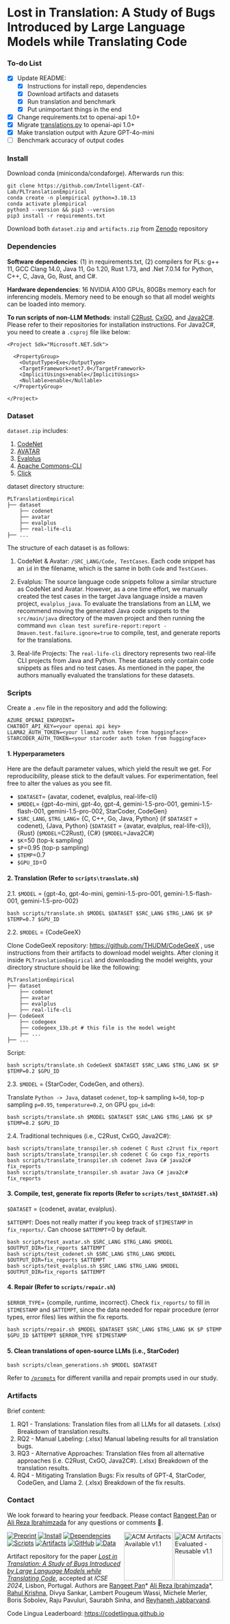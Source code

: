 # Lost in Translation: A Study of Bugs Introduced by Large Language Models while Translating Code

### To-do List
- [x] Update README:
  - [x] Instructions for install repo, dependencies
  - [x] Download artifacts and datasets
  - [x] Run translation and benchmark
  - [x] Put unimportant things in the end 
- [x] Change requirements.txt to openai-api 1.0+
- [x] Migrate [translations.py](http://translations.py) to openai-api 1.0+
- [x] Make translation output with Azure GPT-4o-mini
- [ ] Benchmark accuracy of output codes

### Install
Download conda (miniconda/condaforge). Afterwards run this:
```
git clone https://github.com/Intelligent-CAT-Lab/PLTranslationEmpirical
conda create -n plempirical python=3.10.13
conda activate plempirical
python3 --version && pip3 --version
pip3 install -r requirements.txt
```
Download both `dataset.zip` and `artifacts.zip` from [Zenodo](https://zenodo.org/doi/10.5281/zenodo.8190051) repository

### Dependencies
**Software dependencies**: (1) in requirements.txt, (2) compilers for PLs: g++ 11, GCC Clang 14.0, Java 11, Go 1.20, Rust 1.73, and .Net 7.0.14 for Python, C++, C, Java, Go, Rust, and C#.

**Hardware dependencies**: 16 NVIDIA A100 GPUs, 80GBs memory each for inferencing models. Memory need to be enough so that all model weights can be loaded into memory.

**To run scripts of non-LLM Methods**: install [C2Rust](https://github.com/immunant/c2rust), [CxGO](https://github.com/gotranspile/cxgo), and [Java2C#](https://github.com/paulirwin/JavaToCSharp). Please refer to their repositories for installation instructions. For Java2C#, you need to create a `.csproj` file like below:
```
<Project Sdk="Microsoft.NET.Sdk">

  <PropertyGroup>
    <OutputType>Exe</OutputType>
    <TargetFramework>net7.0</TargetFramework>
    <ImplicitUsings>enable</ImplicitUsings>
    <Nullable>enable</Nullable>
  </PropertyGroup>

</Project>
```

### Dataset
`dataset.zip` includes:

1. [CodeNet](https://github.com/IBM/Project_CodeNet)
2. [AVATAR](https://github.com/wasiahmad/AVATAR)
3. [Evalplus](https://github.com/evalplus/evalplus)
4. [Apache Commons-CLI](https://github.com/apache/commons-cli)
5. [Click](https://github.com/pallets/click)

dataset directory structure:
```
PLTranslationEmpirical
├── dataset
    ├── codenet
    ├── avatar
    ├── evalplus
    ├── real-life-cli
├── ...
```

The structure of each dataset is as follows:

1. CodeNet & Avatar: `/SRC_LANG/Code, TestCases`. Each code snippet has an `id` in the filename, which is the same in both `Code` and `TestCases`.

2. Evalplus: The source language code snippets follow a similar structure as CodeNet and Avatar. However, as a one time effort, we manually created the test cases in the target Java language inside a maven project, `evalplus_java`. To evaluate the translations from an LLM, we recommend moving the generated Java code snippets to the `src/main/java` directory of the maven project and then running the command `mvn clean test surefire-report:report -Dmaven.test.failure.ignore=true` to compile, test, and generate reports for the translations.

3. Real-life Projects: The `real-life-cli` directory represents two real-life CLI projects from Java and Python. These datasets only contain code snippets as files and no test cases. As mentioned in the paper, the authors manually evaluated the translations for these datasets.

### Scripts
Create a `.env` file in the repository and add the following:

```
AZURE_OPENAI_ENDPOINT=
CHATBOT_API_KEY=<your openai api key>
LLAMA2_AUTH_TOKEN=<your llama2 auth token from huggingface>
STARCODER_AUTH_TOKEN=<your starcoder auth token from huggingface>
```

#### 1. Hyperparameters
Here are the default parameter values, which yield the result we get. For reproducibility, please stick to the default values. For experimentation, feel free to alter the values as you see fit. 

- `$DATASET`= {avatar, codenet, evalplus, real-life-cli}
- `$MODEL`= {gpt-4o-mini, gpt-4o, gpt-4, gemini-1.5-pro-001, gemini-1.5-flash-001, gemini-1.5-pro-002, 
 StarCoder, CodeGen}
- `$SRC_LANG`, `$TRG_LANG`= {C, C++, Go, Java, Python} (if `$DATASET` = codenet), {Java, Python} (`$DATASET` = {avatar, evalplus, real-life-cli}), {Rust} (`$MODEL`=C2Rust), {C#} (`$MODEL`=Java2C#)
- `$K`=50 (top-k sampling)
- `$P`=0.95 (top-p sampling)
- `$TEMP`=0.7
- `$GPU_ID`=0


#### 2. Translation (Refer to `scripts\translate.sh`)

2.1. `$MODEL` = {gpt-4o, gpt-4o-mini, gemini-1.5-pro-001, gemini-1.5-flash-001, gemini-1.5-pro-002}
```
bash scripts/translate.sh $MODEL $DATASET $SRC_LANG $TRG_LANG $K $P $TEMP=0.7 $GPU_ID
```

2.2. `$MODEL` = {CodeGeeX}

Clone CodeGeeX repository: https://github.com/THUDM/CodeGeeX , use instructions from their artifacts to download model weights. After cloning it inside `PLTranslationEmpirical` and downloading the model weights, your directory structure should be like the following:

```
PLTranslationEmpirical
├── dataset
    ├── codenet
    ├── avatar
    ├── evalplus
    ├── real-life-cli
├── CodeGeeX
    ├── codegeex
    ├── codegeex_13b.pt # this file is the model weight
    ├── ...
├── ...
```
Script:
```
bash scripts/translate.sh CodeGeeX $DATASET $SRC_LANG $TRG_LANG $K $P $TEMP=0.2 $GPU_ID
```

2.3. `$MODEL` = {StarCoder, CodeGen, and others}.

Translate `Python -> Java`, dataset `codenet`, top-k sampling `k=50`, top-p sampling `p=0.95`, `temperature=0.2`, on GPU `gpu_id=0`:
```
bash scripts/translate.sh $MODEL $DATASET $SRC_LANG $TRG_LANG $K $P $TEMP=0.2 $GPU_ID
```

2.4. Traditional techniques (i.e., C2Rust, CxGO, Java2C#):
```
bash scripts/translate_transpiler.sh codenet C Rust c2rust fix_report
bash scripts/translate_transpiler.sh codenet C Go cxgo fix_reports
bash scripts/translate_transpiler.sh codenet Java C# java2c# fix_reports
bash scripts/translate_transpiler.sh avatar Java C# java2c# fix_reports
```

#### 3. Compile, test, generate fix reports  (Refer to `scripts/test_$DATASET.sh`)
`$DATASET` = {codenet, avatar, evalplus}. 

`$ATTEMPT`: Does not really matter if you keep track of `$TIMESTAMP` in `fix_reports/`. Can choose `$ATTEMPT`=0 by default.
```
bash scripts/test_avatar.sh $SRC_LANG $TRG_LANG $MODEL $OUTPUT_DIR=fix_reports $ATTEMPT
bash scripts/test_codenet.sh $SRC_LANG $TRG_LANG $MODEL $OUTPUT_DIR=fix_reports $ATTEMPT
bash scripts/test_evalplus.sh $SRC_LANG $TRG_LANG $MODEL $OUTPUT_DIR=fix_reports $ATTEMPT
```

#### 4. Repair (Refer to `scripts/repair.sh`)
`$ERROR_TYPE`= {compile, runtime, incorrect}. Check `fix_reports/` to fill in `$TIMESTAMP` and `$ATTEMPT`, since the data needed for repair procedure (error types, error files) lies within the fix reports.
```
bash scripts/repair.sh $MODEL $DATASET $SRC_LANG $TRG_LANG $K $P $TEMP $GPU_ID $ATTEMPT $ERROR_TYPE $TIMESTAMP
```

#### 5. Clean translations of open-source LLMs (i.e., StarCoder) 

```
bash scripts/clean_generations.sh $MODEL $DATASET
```

Refer to [`/prompts`](/prompts/README.md) for different vanilla and repair prompts used in our study.

### Artifacts
Brief content:
1. RQ1 - Translations: Translation files from all LLMs for all datasets. (.xlsx) Breakdown of translation results.
2. RQ2 - Manual Labeling: (.xlsx) Manual labeling results for all translation bugs.
3. RQ3 - Alternative Approaches: Translation files from all alternative approaches (i.e. C2Rust, CxGO, Java2C#). (.xlsx) Breakdown of the translation results.
4. RQ4 - Mitigating Translation Bugs: Fix results of GPT-4, StarCoder, CodeGen, and Llama 2. (.xlsx) Breakdown of the fix results.

### Contact
We look forward to hearing your feedback. Please contact [Rangeet Pan](mailto:rangeet.pan@ibm.com) or [Ali Reza Ibrahimzada](mailto:alirezai@illinois.edu) for any questions or comments 🙏.

<img padding="10" align="right" src="https://www.acm.org/binaries/content/gallery/acm/publications/artifact-review-v1_1-badges/artifacts_evaluated_reusable_v1_1.png" alt="ACM Artifacts Evaluated - Reusable v1.1" width="114" height="113"/>
<img padding="10" align="right" src="https://www.acm.org/binaries/content/gallery/acm/publications/artifact-review-v1_1-badges/artifacts_available_v1_1.png" alt="ACM Artifacts Available v1.1" width="114" height="113"/>

[![Preprint](https://img.shields.io/badge/read-preprint-blue)](http://arxiv.org/abs/2308.03109)
[![Install](https://img.shields.io/badge/install-instructions-blue)](README.md#install)
[![Dependencies](https://img.shields.io/badge/install-dependencies-blue)](README.md#dependencies)
[![Scripts](https://img.shields.io/badge/run-scripts-blue)](README.md#scripts)
[![Artifacts](https://img.shields.io/badge/check-artifacts-blue)](README.md#artifacts)
[![GitHub](https://img.shields.io/github/license/Intelligent-CAT-Lab/PLTranslationEmpirical?color=blue)](LICENSE)
[![Data](https://zenodo.org/badge/DOI/10.5281/zenodo.8190051.svg)](https://zenodo.org/doi/10.5281/zenodo.8190051)

Artifact repository for the paper [_Lost in Translation: A Study of Bugs Introduced by Large Language Models while Translating Code_](http://arxiv.org/abs/2308.03109), accepted at _ICSE 2024_, Lisbon, Portugal.
Authors are [Rangeet Pan][rangeet]* [Ali Reza Ibrahimzada][ali]*, [Rahul Krishna][rahul], Divya Sankar, Lambert Pougeum Wassi, Michele Merler, Boris Sobolev, Raju Pavuluri, Saurabh Sinha, and [Reyhaneh Jabbarvand][reyhaneh].

[rangeet]: https://rangeetpan.github.io/
[ali]: https://alirezai.cs.illinois.edu/
[rahul]: http://rkrsn.us/
[reyhaneh]: https://reyhaneh.cs.illinois.edu/index.htm

Code Lingua Leaderboard: https://codetlingua.github.io